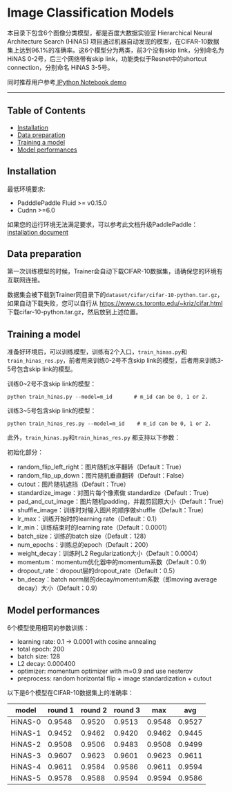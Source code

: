 # Image Classification Models
本目录下包含6个图像分类模型，都是百度大数据实验室 Hierarchical Neural Architecture Search (HiNAS) 项目通过机器自动发现的模型，在CIFAR-10数据集上达到96.1%的准确率。这6个模型分为两类，前3个没有skip link，分别命名为 HiNAS 0-2号，后三个网络带有skip link，功能类似于Resnet中的shortcut connection，分别命名 HiNAS 3-5号。

同时推荐用户参考[ IPython Notebook demo](https://aistudio.baidu.com/aistudio/projectDetail/122279)

---
## Table of Contents
- [Installation](#installation)
- [Data preparation](#data-preparation)
- [Training a model](#training-a-model)
- [Model performances](#model-performances)

## Installation
最低环境要求:

- PadddlePaddle Fluid >= v0.15.0
- Cudnn >=6.0

如果您的运行环境无法满足要求，可以参考此文档升级PaddlePaddle：[installation document](http://www.paddlepaddle.org/docs/develop/documentation/zh/build_and_install/pip_install_cn.html)

## Data preparation

第一次训练模型的时候，Trainer会自动下载CIFAR-10数据集，请确保您的环境有互联网连接。

数据集会被下载到Trainer同目录下的`dataset/cifar/cifar-10-python.tar.gz`，如果自动下载失败，您可以自行从 https://www.cs.toronto.edu/~kriz/cifar.html 下载cifar-10-python.tar.gz，然后放到上述位置。


## Training a model
准备好环境后，可以训练模型，训练有2个入口，`train_hinas.py`和`train_hinas_res.py`，前者用来训练0-2号不含skip link的模型，后者用来训练3-5号包含skip link的模型。

训练0~2号不含skip link的模型：
```
python train_hinas.py --model=m_id       # m_id can be 0, 1 or 2.
```
训练3~5号包含skip link的模型：
```
python train_hinas_res.py --model=m_id    # m_id can be 0, 1 or 2.
```

此外，`train_hinas.py`和`train_hinas_res.py` 都支持以下参数：

初始化部分：

- random_flip_left_right：图片随机水平翻转（Default：True）
- random_flip_up_down：图片随机垂直翻转（Default：False）
- cutout：图片随机遮挡（Default：True）
- standardize_image：对图片每个像素做 standardize（Default：True）
- pad_and_cut_image：图片随机padding，并裁剪回原大小（Default：True）
- shuffle_image：训练时对输入图片的顺序做shuffle（Default：True）
- lr_max：训练开始时的learning rate（Default：0.1）
- lr_min：训练结束时的learning rate（Default：0.0001）
- batch_size：训练的batch size（Default：128）
- num_epochs：训练总的epoch（Default：200）
- weight_decay：训练时L2 Regularization大小（Default：0.0004）
- momentum：momentum优化器中的momentum系数（Default：0.9）
- dropout_rate：dropout层的dropout_rate（Default：0.5）
- bn_decay：batch norm层的decay/momentum系数（即moving average decay）大小（Default：0.9）



## Model performances
6个模型使用相同的参数训练：

- learning rate: 0.1 -> 0.0001 with cosine annealing
- total epoch: 200
- batch size: 128
- L2 decay: 0.000400
- optimizer: momentum optimizer with m=0.9 and use nesterov
- preprocess: random horizontal flip + image standardization + cutout

以下是6个模型在CIFAR-10数据集上的准确率：

| model    | round 1 | round 2 | round 3 | max    | avg    |
|----------|---------|---------|---------|--------|--------|
| HiNAS-0  | 0.9548  | 0.9520  | 0.9513  | 0.9548 | 0.9527 |
| HiNAS-1  | 0.9452  | 0.9462  | 0.9420  | 0.9462 | 0.9445 |
| HiNAS-2  | 0.9508  | 0.9506  | 0.9483  | 0.9508 | 0.9499 |
| HiNAS-3  | 0.9607  | 0.9623  | 0.9601  | 0.9623 | 0.9611 |
| HiNAS-4  | 0.9611  | 0.9584  | 0.9586  | 0.9611 | 0.9594 |
| HiNAS-5  | 0.9578  | 0.9588  | 0.9594  | 0.9594 | 0.9586 |
